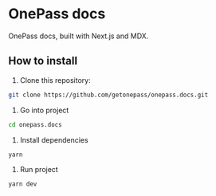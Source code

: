 # OnePass docs

OnePass docs, built with Next.js and MDX.

## How to install

1. Clone this repository:

```bash
git clone https://github.com/getonepass/onepass.docs.git
```

1. Go into project

```bash
cd onepass.docs
```

1. Install dependencies

```bash
yarn
```

1. Run project

```bash
yarn dev
```
